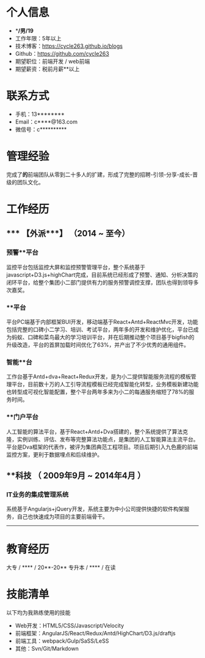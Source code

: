 # 个人信息

 - ***/男/19** 
 - 工作年限：5年以上
 - 技术博客：https://cycle263.github.io/blogs
 - Github：https://github.com/cycle263
 - 期望职位：前端开发 / web前端
 - 期望薪资：税前月薪**以上

# 联系方式

- 手机：13********
- Email：c****@163.com
- 微信号：c**********

# 管理经验

完成了****的****前端团队从零到二十多人的扩建，形成了完整的招聘-引领-分享-成长-晋级的团队文化。

# 工作经历

## *** 【外派***】 （2014 ~ 至今）

### 预警**平台 

监控平台包括监控大屏和监控预警管理平台，整个系统基于javascript+D3.js+highChart完成，目前系统已经形成了预警、通知、分析决策的闭环平台，给整个集团小二部门提供有力的服务预警调控支撑，团队也得到领导多次嘉奖。


### **平台 

平台PC端基于内部框架BUI开发，移动端基于React+Antd+ReactMvc开发，功能包括完整的口碑小二学习、培训、考试平台，两年多的开发和维护优化，平台已成为蚂蚁、口碑和菜鸟最大的学习培训平台，并在后期推动整个项目基于bigfish的升级改造，平台的首屏加载时间优化了63%，并产出了不少优秀的通用组件。


### 智能**台

工作台基于Antd+dva+React+Redux开发，是为小二提供智能服务流程的模板管理平台，目前数十万的人工引导流程模板已经完成智能化转型，业务模板新建功能也转型成可视化智能配置，整个平台两年多来为小二的每通服务缩短了78%的服务时间。


### **门户平台

人工智能的算法平台，基于React+Antd+Dva搭建的，整个系统提供了算法克隆，实例训练、评估、发布等完整算法功能点，是集团的人工智能算法主流平台。平台是Dva框架的代表作，被评为集团典范工程项目。项目后期引入九色鹿的前端监控方案，更利于数据埋点和后续维护。


  
## **科技 （ 2009年9月 ~ 2014年4月 ）

### IT业务的集成管理系统

系统基于Angularjs+jQuery开发，系统主要为中小公司提供快捷的软件构架服务，自己也快速成为项目的主要前端骨干。

--- 

# 教育经历

大专 / **** / 20**-20**
专升本 / **** / 在读

# 技能清单

以下均为我熟练使用的技能

- Web开发：HTML5/CSS/Javascript/Velocity
- 前端框架：AngularJS/React/Redux/Antd/HighChart/D3.js/draftjs
- 前端工具：webpack/Gulp/SaSS/LeSS
- 其他：Svn/Git/Markdown
      